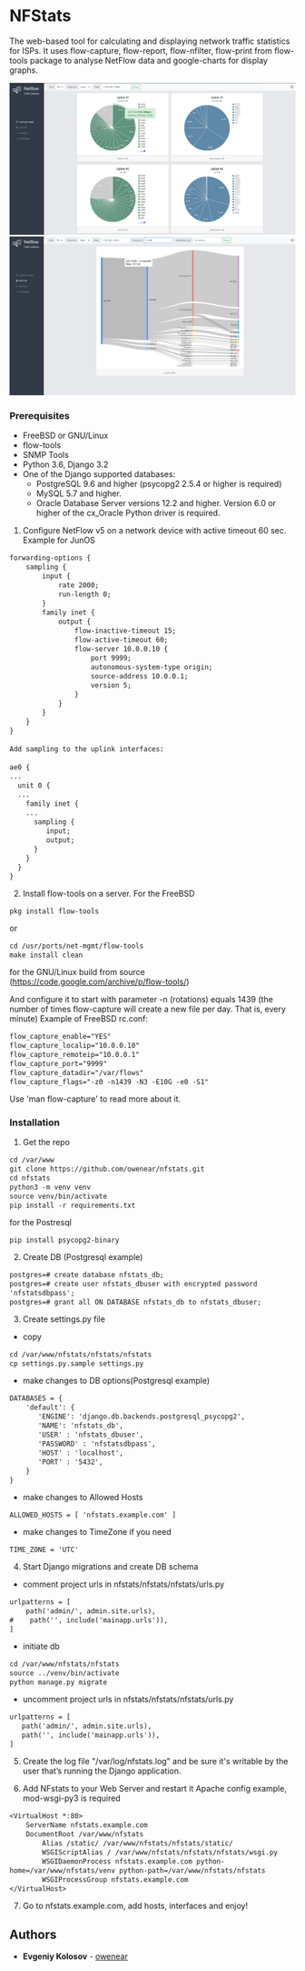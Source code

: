 # NFStats
The web-based tool for calculating and displaying network traffic statistics for ISPs.
It uses flow-capture, flow-report, flow-nfilter, flow-print from flow-tools package to analyse NetFlow data and google-charts for display graphs.

![common](docs/images/common_stats.png)![bgp_as](docs/images/bgp_as.png)

### Prerequisites
- FreeBSD or GNU/Linux
- flow-tools
- SNMP Tools
- Python 3.6, Django 3.2 
- One of the Django supported databases:
  - PostgreSQL 9.6 and higher (psycopg2 2.5.4 or higher is required) 
  - MySQL 5.7 and higher.
  - Oracle Database Server versions 12.2 and higher. Version 6.0 or higher of the cx_Oracle Python driver is required. 
  

1. Configure NetFlow v5 on a network device with active timeout 60 sec.
Example for JunOS
```
forwarding-options {
    sampling {
        input {
            rate 2000;
            run-length 0;
        }
        family inet {
            output {
                flow-inactive-timeout 15;
                flow-active-timeout 60; 
                flow-server 10.0.0.10 {
                    port 9999;
                    autonomous-system-type origin;
                    source-address 10.0.0.1;
                    version 5;
                }
            }
        }
    }
}

Add sampling to the uplink interfaces:

ae0 {
...
  unit 0 {
  ...
    family inet {
    ...
      sampling {
         input;
         output;
      }
    }
  }
}

```
2. Install flow-tools on a server.
For the FreeBSD
```
pkg install flow-tools
```
or
```
cd /usr/ports/net-mgmt/flow-tools
make install clean
``` 
for the GNU/Linux build from source (https://code.google.com/archive/p/flow-tools/)

And configure it to start with parameter -n (rotations) equals 1439 (the number of times flow-capture will create a new
file per day. That is, every minute)
Example of FreeBSD rc.conf:
```
flow_capture_enable="YES"
flow_capture_localip="10.0.0.10" 
flow_capture_remoteip="10.0.0.1" 
flow_capture_port="9999" 
flow_capture_datadir="/var/flows" 
flow_capture_flags="-z0 -n1439 -N3 -E10G -e0 -S1"
```
Use 'man flow-capture' to read more about it. 

### Installation
1. Get the repo
```
cd /var/www
git clone https://github.com/owenear/nfstats.git
cd nfstats
python3 -m venv venv
source venv/bin/activate
pip install -r requirements.txt
```
for the Postresql
```
pip install psycopg2-binary
```
2. Create DB (Postgresql example)
```
postgres=# create database nfstats_db;
postgres=# create user nfstats_dbuser with encrypted password 'nfstatsdbpass';
postgres=# grant all ON DATABASE nfstats_db to nfstats_dbuser;
```
3. Create settings.py file
 - copy
```
cd /var/www/nfstats/nfstats/nfstats
cp settings.py.sample settings.py
```
 - make changes to DB options(Postgresql example)
```
DATABASES = {
    'default': {
       'ENGINE': 'django.db.backends.postgresql_psycopg2',
       'NAME': 'nfstats_db',
       'USER' : 'nfstats_dbuser',
       'PASSWORD' : 'nfstatsdbpass',
       'HOST' : 'localhost',
       'PORT' : '5432',
    }
}
```
- make changes to Allowed Hosts
```
ALLOWED_HOSTS = [ 'nfstats.example.com' ]
```
- make changes to TimeZone if you need
```
TIME_ZONE = 'UTC'
```
4. Start Django migrations and create DB schema
 - comment project urls in nfstats/nfstats/nfstats/urls.py
```
urlpatterns = [
    path('admin/', admin.site.urls),
#    path('', include('mainapp.urls')),
]
 ```
 - initiate db
 ```
 cd /var/www/nfstats/nfstats
source ../venv/bin/activate
python manage.py migrate
 ```
 - uncomment project urls in nfstats/nfstats/nfstats/urls.py
 ```
 urlpatterns = [
    path('admin/', admin.site.urls),
    path('', include('mainapp.urls')),
]
 ```
5. Create the log file "/var/log/nfstats.log" and be sure it's writable by the user that’s running the Django application.
 
6. Add NFstats to your Web Server and restart it
 Apache config example, mod-wsgi-py3 is required
```
<VirtualHost *:80>
	ServerName nfstats.example.com
	DocumentRoot /var/www/nfstats
        Alias /static/ /var/www/nfstats/nfstats/static/
        WSGIScriptAlias / /var/www/nfstats/nfstats/nfstats/wsgi.py
        WSGIDaemonProcess nfstats.example.com python-home=/var/www/nfstats/venv python-path=/var/www/nfstats/nfstats
        WSGIProcessGroup nfstats.example.com
</VirtualHost>
```
7. Go to nfstats.example.com, add hosts, interfaces and enjoy!

## Authors

* **Evgeniy Kolosov** - [owenear](https://github.com/owenear)

